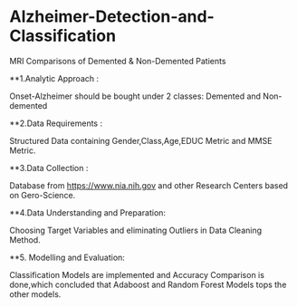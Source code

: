 # Alzheimer-Detection-and-Classification
MRI Comparisons of Demented &amp; Non-Demented Patients

**1.Analytic Approach :

Onset-Alzheimer should be bought under 2 classes: Demented and Non-demented

**2.Data Requirements :

Structured Data containing Gender,Class,Age,EDUC Metric and MMSE Metric.

**3.Data Collection :

Database from https://www.nia.nih.gov and other Research Centers based on Gero-Science.

**4.Data Understanding and Preparation:

Choosing Target Variables and eliminating Outliers in Data Cleaning Method.

**5. Modelling and Evaluation:

Classification Models are implemented and Accuracy Comparison is done,which concluded that Adaboost and Random Forest Models tops the other models.
